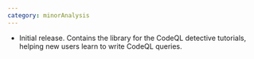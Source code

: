 ```yaml
---
category: minorAnalysis
---
```

* Initial release. Contains the library for the CodeQL detective tutorials, helping new users learn to write CodeQL queries.